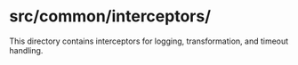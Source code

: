 # src/common/interceptors/

This directory contains interceptors for logging, transformation, and timeout handling.
